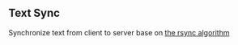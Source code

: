 Text Sync
----
Synchronize text from client to server base on [the rsync algorithm](http://www.cs.cmu.edu/~15-749/READINGS/required/cas/tridgell96.pdf)
